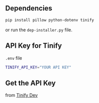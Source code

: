 
## Dependencies

```bash
pip install pillow python-dotenv tinify
``` 

or run the `dep-installer.py` file.

## API Key for Tinify

`.env` file

```bash
TINIFY_API_KEY="YOUR API KEY"
```
## Get the API Key

from [Tinify Dev](https://tinypng.com/developers)